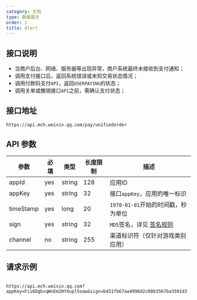 ```yaml
---
category: 文档
type: 数据展示
order: 1
title: Alert
---
```


## 接口说明
- 当商户后台、网络、服务器等出现异常，商户系统最终未接收到支付通知；
- 调用支付接口后，返回系统错误或未知交易状态情况；
- 调用付款码支付`API`，返回`USERPAYING`的状态；
- 调用关单或撤销接口`API`之前，需确认支付状态；

## 接口地址

```http request
https://api.mch.weixin.qq.com/pay/unifiedorder
```

## API 参数

| 参数      | 必填 | 类型   | 长度限制 | 描述                                              |
| --------- | ---- | ------ | -------- | ------------------------------------------------- |
| appId     | yes  | string | 128      | 应用ID                                            |
| appKey    | yes  | string | 32       | 接口`appKey`，应用的唯一标识                      |
| timeStamp | yes  | long   | 20       | `1970-01-01`开始的时间戳，秒为单位                |
| sign      | yes  | string | 32       | `MD5`签名，详见 [签名规则](/docs/react/sign-rule) |
| channel   | no   | string | 255      | 渠道标识符（仅针对游戏类别应用）                  |


## 请求示例
```http request

https://api.mch.weixin.qq.com?appKey=Fii6DgbvqWnEm2HYXupl5oaw&sign=b451fb67aa4996d2c08b3567ba3591d3

```

